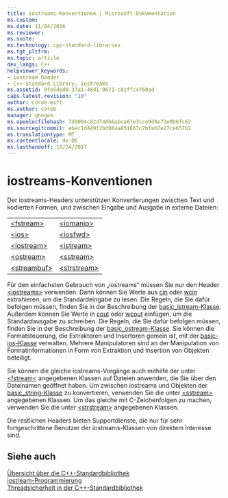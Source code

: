 ```yaml
---
title: iostreams-Konventionen | Microsoft-Dokumentation
ms.custom: 
ms.date: 11/04/2016
ms.reviewer: 
ms.suite: 
ms.technology: cpp-standard-libraries
ms.tgt_pltfrm: 
ms.topic: article
dev_langs: C++
helpviewer_keywords:
- iostream header
- C++ Standard Library, iostreams
ms.assetid: 9fe5ded0-37a1-48d1-9671-c81ffc4760ad
caps.latest.revision: "10"
author: corob-msft
ms.author: corob
manager: ghogen
ms.openlocfilehash: 7d9004c82d740b6abca87e3cce9d0e73e0b6fc62
ms.sourcegitcommit: ebec1d449f2bd98aa851667c2bfeb7e27ce657b2
ms.translationtype: MT
ms.contentlocale: de-DE
ms.lasthandoff: 10/24/2017
---
```

# <a name="iostreams-conventions"></a>iostreams-Konventionen
Der iostreams-Headers unterstützen Konvertierungen zwischen Text und kodierten Formen, und zwischen Eingabe und Ausgabe in externe Dateien:  
  
|||  
|-|-|  
|[\<fstream>](../standard-library/fstream.md)|[\<iomanip>](../standard-library/iomanip.md)|  
|[\<ios>](../standard-library/ios.md)|[\<iosfwd>](../standard-library/iosfwd.md)|  
|[\<iostream>](../standard-library/iostream.md)|[\<istream>](../standard-library/istream.md)|  
|[\<ostream>](../standard-library/ostream.md)|[\<sstream>](../standard-library/sstream.md)|  
|[\<streambuf>](../standard-library/streambuf.md)|[\<strstream>](../standard-library/strstream.md)|  
  
 Für den einfachsten Gebrauch von „iostreams“ müssen Sie nur den Header [\<iostreams>](../standard-library/iostream.md) verwenden. Dann können Sie Werte aus [cin](../standard-library/iostream.md#cin) oder [wcin](../standard-library/iostream.md#wcin) extrahieren, um die Standardeingabe zu lesen. Die Regeln, die Sie dafür befolgen müssen, finden Sie in der Beschreibung der [basic_istream-Klasse](../standard-library/basic-istream-class.md). Außerdem können Sie Werte in [cout](../standard-library/iostream.md#cout) oder [wcout](../standard-library/iostream.md#wcout) einfügen, um die Standardausgabe zu schreiben. Die Regeln, die Sie dafür befolgen müssen, finden Sie in der Beschreibung der [basic_ostream-Klasse](../standard-library/basic-ostream-class.md). Sie können die Formatsteuerung, die Extraktoren und Insertoren gemein ist, mit der [basic-ios-Klasse](../standard-library/basic-ios-class.md) verwalten. Mehrere Manipulatoren sind an der Manipulation von Formatinformationen in Form von Extraktion und Insertion von Objekten beteiligt.  
  
 Sie können die gleiche iostreams-Vorgänge auch mithilfe der unter [\<fstream<](../standard-library/fstream.md) angegebenen Klassen auf Dateien anwenden, die Sie über den Dateinamen geöffnet haben. Um zwischen iostreams und Objekten der [basic_string-Klasse](../standard-library/basic-string-class.md) zu konvertieren, verwenden Sie die unter [\<sstream>](../standard-library/sstream.md) angegebenen Klassen. Um das gleiche mit C-Zeichenfolgen zu machen, verwenden Sie die unter [\<strstream>](../standard-library/strstream.md) angegebenen Klassen.  
  
 Die restlichen Headers bieten Supportdienste, die nur für sehr fortgeschrittene Benutzer der iostreams-Klassen von direktem Interesse sind.  
  
## <a name="see-also"></a>Siehe auch  
 [Übersicht über die C++-Standardbibliothek](../standard-library/cpp-standard-library-overview.md)   
 [iostream-Programmierung](../standard-library/iostream-programming.md)   
 [Threadsicherheit in der C++-Standardbibliothek](../standard-library/thread-safety-in-the-cpp-standard-library.md)

